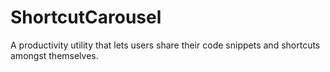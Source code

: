 # ShortcutCarousel
A productivity utility that lets users share their code snippets and shortcuts amongst themselves.
